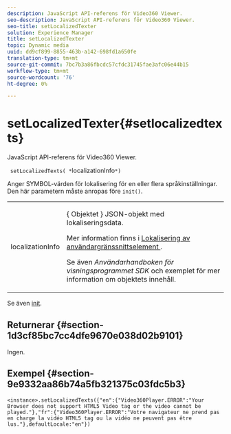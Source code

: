 ```yaml
---
description: JavaScript API-referens för Video360 Viewer.
seo-description: JavaScript API-referens för Video360 Viewer.
seo-title: setLocalizedTexter
solution: Experience Manager
title: setLocalizedTexter
topic: Dynamic media
uuid: dd9cf899-8855-463b-a142-698fd1a650fe
translation-type: tm+mt
source-git-commit: 7bc7b3a86fbcdc57cfdc31745fae3afc06e44b15
workflow-type: tm+mt
source-wordcount: '76'
ht-degree: 0%

---
```



# setLocalizedTexter{#setlocalizedtexts}

JavaScript API-referens för Video360 Viewer.

` setLocalizedTexts( *`localizationInfo`*)`

Anger SYMBOL-värden för lokalisering för en eller flera språkinställningar. Den här parametern måste anropas före `init()`.

<table id="table_896DFF34A68A403DB93A6D597461A573"> 
 <tbody> 
  <tr> 
   <td colname="col1"> <p> <span class="codeph"> <span class="varname"> localizationInfo  </span> </span> </p> </td> 
   <td colname="col2"> <p> { <span class="codeph"> Objektet </span>} JSON-objekt med lokaliseringsdata. </p> <p>Mer information finns i <a href="../../../c-html5-aem-asset-viewers/c-html5-aem-video360/c-html5-aem-video360-localization.md#concept-16262b8096474d6c9c018c3e99110dd1" format="dita" scope="local"> Lokalisering av användargränssnittselement </a>. </p> <p>Se även <i>Användarhandboken för visningsprogrammet SDK</i> och exemplet för mer information om objektets innehåll. </p> </td> 
  </tr> 
 </tbody> 
</table>

Se även [init](../../../c-html5-aem-asset-viewers/c-html5-aem-video360/c-html5-aem-video360-javascriptapiref/r-html5-aem-video360-javascriptapiref-init.md#reference-aee94dd92a28410784f7a1792e28683b).

## Returnerar {#section-1d3cf85bc7cc4dfe9670e038d02b9101}

Ingen.

## Exempel {#section-9e9332aa86b74a5fb321375c03fdc5b3}

```
<instance>.setLocalizedTexts({"en":{"Video360Player.ERROR":"Your Browser does not support HTML5 Video tag or the video cannot be played."},"fr":{"Video360Player.ERROR":"Votre navigateur ne prend pas en charge la vidéo HTML5 tag ou la vidéo ne peuvent pas être lus."},defaultLocale:"en"})
```

